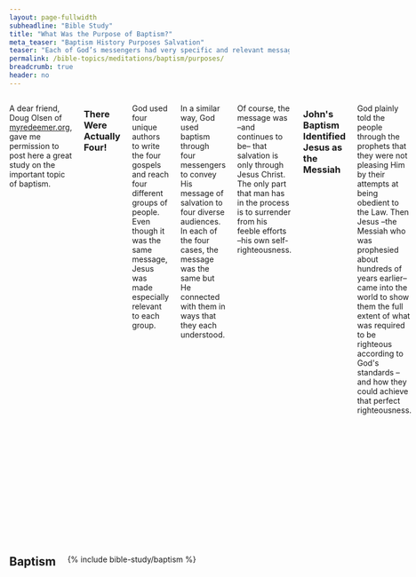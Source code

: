 ```yaml
---
layout: page-fullwidth
subheadline: "Bible Study"
title: "What Was the Purpose of Baptism?"
meta_teaser: "Baptism History Purposes Salvation"
teaser: "Each of God’s messengers had very specific and relevant messages that were aimed at target audiences. First we will look at John who was told by God (the Father) to identify Jesus (His Son) as the Messiah to the nation of Israel using baptism. Next, Peter and the other apostles were to deliver a message that sounded similar to John’s, but it emphasized the concept of the Trinity. Then there was Jesus who was said to have baptized in the Jordan River. Lastly, when Paul saw Jesus in a vision, he was told to deliver a different message to a different people."
permalink: /bible-topics/meditations/baptism/purposes/
breadcrumb: true
header: no
---
```

<!--more-->
<div class="row">
<div class="medium-8 columns" markdown="1">

<p class="blockquote">A dear friend, Doug Olsen of <a href="http://myredeemer.org">myredeemer.org</a>, gave me permission to post here a great study on the important topic of baptism.</p>

### There Were Actually Four!

God used four unique authors to write the four gospels and reach four different groups of people. Even though it was the same message, Jesus was made especially relevant to each group.

In a similar way, God used baptism through four messengers to convey His message of salvation to four diverse audiences. In each of the four cases, the message was the same but He connected with them in ways that they each understood.

Of course, the message was –and continues to be– that salvation is only through Jesus Christ. The only part that man has in the process is to surrender from his feeble efforts –his own self-righteousness.

### John's Baptism Identified Jesus as the Messiah

God plainly told the people through the prophets that they were not pleasing Him by their attempts at being obedient to the Law. Then Jesus –the Messiah who was prophesied about hundreds of years earlier– came into the world to show them the full extent of what was required to be righteous according to God's standards –and how they could achieve that perfect righteousness.

That leads us to John the Baptist's purpose for baptizing. God, the Father, told John to use baptism to identify Jesus as the Messiah to the nation of Israel. So John's message was "Behold the Lamb of God."

### Jesus' Baptisms Were Very Different

Jesus' message was simple: "I am the way, the truth and the life!" John explained that Jesus would be baptizing in a different way. He would not be performing ceremonial baptisms using water, but one involving the Spirit. His baptisms would be with fire to destroy the corruption caused by sin; and with the Spirit who would bring new life to all that received Him.

### Peter and the Other Apostles Were Marking the End of Legalism

Whenever disease or death contaminated someone, their restoration required a ceremonial washing –purification –baptism. These washings were a major part of Jewish life. The message that Peter and the other apostles conveyed to the Jews was to have them wash one last time with water to mark the end of their life under the Law. It was a way of providing closure to the former way of life.

### Paul's Baptism Was About New Life

Paul's message was specifically for the Gentiles who did not rely on ceremonial cleanliness. He explained to them –the Gentiles– that there is only one baptism and it is done by the Holy Spirit to join people together into one holy body –the body of Christ. Paul's ministry did not include water baptism because the Gentiles didn't need to end their relationship with the Mosaic Law. They needed to begin a relationship with the living God.

<a href="{{ site.projectname }}/bible-topics/meditations/baptism/purposes/john/">Next: John's Baptism</a>

{% include bible-study/bible-study-footer %}
</div><!-- /.medium-8.columns -->
<div class="bible-index medium-4 columns">
<h2 style="margin: 0px">Baptism</h2>
        {% include bible-study/baptism %}
</div><!-- /.medium-4.columns -->
</div><!-- /.row -->
